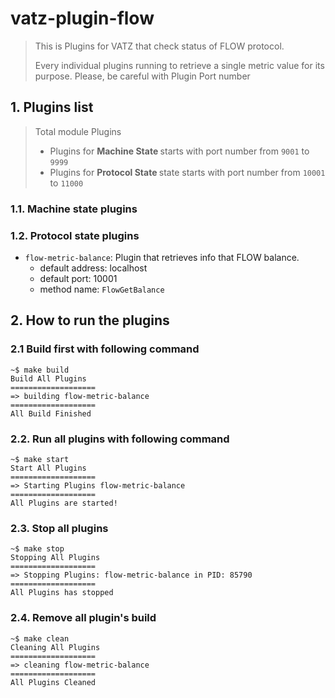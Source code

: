 # vatz-plugin-flow
> This is Plugins for VATZ that check status of FLOW protocol.
>
> Every individual plugins running to retrieve a single metric value for its purpose.
> Please, be careful with Plugin Port number

## 1. Plugins list
> Total module Plugins
>
> - Plugins for <b> Machine State </b> starts with port number from `9001` to `9999`
> - Plugins for <b> Protocol State </b> state starts with port number from `10001` to `11000`


### 1.1. Machine state plugins

### 1.2. Protocol state plugins
- `flow-metric-balance`: Plugin that retrieves info that FLOW balance.
	- default address: localhost
	- default port: 10001
	- method name: `FlowGetBalance`

## 2. How to run the plugins

### 2.1 Build first with following command
```
~$ make build
Build All Plugins
===================
=> building flow-metric-balance
===================
All Build Finished
```

### 2.2. Run all plugins with following command
  ```
~$ make start
Start All Plugins
===================
=> Starting Plugins flow-metric-balance
===================
All Plugins are started!
```
### 2.3. Stop all plugins
```
~$ make stop 
Stopping All Plugins
===================
=> Stopping Plugins: flow-metric-balance in PID: 85790
===================
All Plugins has stopped
```
### 2.4. Remove all plugin's build
```
~$ make clean
Cleaning All Plugins
===================
=> cleaning flow-metric-balance
===================
All Plugins Cleaned
```
